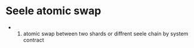 # Seele atomic swap 
- 1. atomic swap between two shards or diffrent seele chain by system contract
